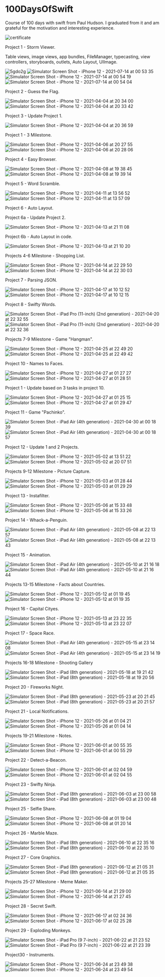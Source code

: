# 100DaysOfSwift

Course of 100 days with swift from Paul Hudson. I graduated from it and am grateful for the motivation and interesting experience.

![certificate](https://user-images.githubusercontent.com/76879483/123527224-45fd9180-d6e6-11eb-98d3-69f9a635b0ec.jpeg)



Project 1 - Storm Viewer.

Table views, image views, app bundles, FileManager, typecasting, view controllers, storyboards, outlets, Auto Layout, UIImage.

![5gdo2g](https://user-images.githubusercontent.com/76879483/125529099-4c94da56-9be3-4f8f-858b-fb344ce9e202.gif) ![Simulator Screen Shot - iPhone 12 - 2021-07-14 at 00 53 35](https://user-images.githubusercontent.com/76879483/125530709-5148a648-3d36-43aa-81bf-1d07eda0138c.png)
![Simulator Screen Shot - iPhone 12 - 2021-07-14 at 00 54 19](https://user-images.githubusercontent.com/76879483/125530870-056d9ea8-eb81-48c3-9cd2-50e6eb7b7304.png)
![Simulator Screen Shot - iPhone 12 - 2021-07-14 at 00 54 04](https://user-images.githubusercontent.com/76879483/125530873-3a7c202a-7cbb-464d-8fdb-d516a2b5e436.png)




Project 2 - Guess the Flag.

![Simulator Screen Shot - iPhone 12 - 2021-04-04 at 20 34 00](https://user-images.githubusercontent.com/76879483/113516839-2e9a8680-9585-11eb-8845-18099fe846c5.png) ![Simulator Screen Shot - iPhone 12 - 2021-04-04 at 20 33 42](https://user-images.githubusercontent.com/76879483/113516841-2f331d00-9585-11eb-8e1a-fab270651bad.png)


Project 3 - Update Project 1.

![Simulator Screen Shot - iPhone 12 - 2021-04-04 at 20 36 59](https://user-images.githubusercontent.com/76879483/113516905-9355e100-9585-11eb-88a2-f518a618e02f.png)


Project 1 - 3 Milestone.

![Simulator Screen Shot - iPhone 12 - 2021-04-06 at 20 27 55](https://user-images.githubusercontent.com/76879483/113755865-76521700-9719-11eb-8d2d-3358e9436b45.png) ![Simulator Screen Shot - iPhone 12 - 2021-04-06 at 20 28 06](https://user-images.githubusercontent.com/76879483/113755910-810cac00-9719-11eb-9907-c713d92ad1ae.png)


Project 4 - Easy Browser.

![Simulator Screen Shot - iPhone 12 - 2021-04-08 at 19 38 45](https://user-images.githubusercontent.com/76879483/114064840-b09af000-98a2-11eb-9ac6-159c7f0515aa.png) ![Simulator Screen Shot - iPhone 12 - 2021-04-08 at 19 39 14](https://user-images.githubusercontent.com/76879483/114064865-b55fa400-98a2-11eb-87eb-e08a53547fdc.png)


Project 5 - Word Scramble.

![Simulator Screen Shot - iPhone 12 - 2021-04-11 at 13 56 52](https://user-images.githubusercontent.com/76879483/114302079-1c15d500-9ad0-11eb-9727-b82ac6ed93ee.png) ![Simulator Screen Shot - iPhone 12 - 2021-04-11 at 13 57 09](https://user-images.githubusercontent.com/76879483/114302080-1cae6b80-9ad0-11eb-89ce-338ffb23da45.png)


Project 6 - Auto Layout.

Project 6a - Update Project 2.

![Simulator Screen Shot - iPhone 12 - 2021-04-13 at 21 11 08](https://user-images.githubusercontent.com/76879483/114603165-15d65300-9ca0-11eb-9b66-dc862e8b2477.png)

Project 6b - Auto Layout in code.

![Simulator Screen Shot - iPhone 12 - 2021-04-13 at 21 10 20](https://user-images.githubusercontent.com/76879483/114603420-5df57580-9ca0-11eb-880a-da464c8fbc7a.png)


Projects 4-6 Milestone - Shopping List.

![Simulator Screen Shot - iPhone 12 - 2021-04-14 at 22 29 50](https://user-images.githubusercontent.com/76879483/114769368-c876e600-9d72-11eb-8972-01c18d6f4d53.png) ![Simulator Screen Shot - iPhone 12 - 2021-04-14 at 22 30 03](https://user-images.githubusercontent.com/76879483/114769371-c9a81300-9d72-11eb-9458-c4a5f4dcc9e5.png)


Project 7 - Parsing JSON.

![Simulator Screen Shot - iPhone 12 - 2021-04-17 at 10 12 52](https://user-images.githubusercontent.com/76879483/115105129-95e10f00-9f65-11eb-93ee-f7a21de1a296.png) ![Simulator Screen Shot - iPhone 12 - 2021-04-17 at 10 12 15](https://user-images.githubusercontent.com/76879483/115105132-97aad280-9f65-11eb-9d9c-73c376db72ca.png)


Project 8 - Swifty Words.

![Simulator Screen Shot - iPad Pro (11-inch) (2nd generation) - 2021-04-20 at 22 32 55](https://user-images.githubusercontent.com/76879483/115454683-bb9e3a80-a229-11eb-9040-5468fae2ca21.png) ![Simulator Screen Shot - iPad Pro (11-inch) (2nd generation) - 2021-04-20 at 22 32 36](https://user-images.githubusercontent.com/76879483/115454686-bc36d100-a229-11eb-9c39-117af61782ec.png)


Projects 7-9 Milestone - Game "Hangman".

![Simulator Screen Shot - iPhone 12 - 2021-04-25 at 22 49 20](https://user-images.githubusercontent.com/76879483/116007756-f8977200-a619-11eb-9160-cdf58c3cca4b.png) ![Simulator Screen Shot - iPhone 12 - 2021-04-25 at 22 49 42](https://user-images.githubusercontent.com/76879483/116007757-f9c89f00-a619-11eb-852f-1b93ec1056a8.png)


Project 10 - Names to Faces.

![Simulator Screen Shot - iPhone 12 - 2021-04-27 at 01 27 27](https://user-images.githubusercontent.com/76879483/116160595-040e9a00-a6fb-11eb-9a6f-deb962837b4c.png) ![Simulator Screen Shot - iPhone 12 - 2021-04-27 at 01 28 51](https://user-images.githubusercontent.com/76879483/116160597-04a73080-a6fb-11eb-92b0-f93721d7fe76.png)


Project 1 - Update based on 3 tasks in project 10.

![Simulator Screen Shot - iPhone 12 - 2021-04-27 at 01 25 15](https://user-images.githubusercontent.com/76879483/116160844-6ebfd580-a6fb-11eb-800f-a7086e8c3241.png) ![Simulator Screen Shot - iPhone 12 - 2021-04-27 at 01 29 47](https://user-images.githubusercontent.com/76879483/116160848-6f586c00-a6fb-11eb-92e1-a9e3943b34ec.png)


Project 11 - Game "Pachinko".

![Simulator Screen Shot - iPad Air (4th generation) - 2021-04-30 at 00 18 39](https://user-images.githubusercontent.com/76879483/116619922-cb183480-a949-11eb-9aab-2bdb40824368.png) ![Simulator Screen Shot - iPad Air (4th generation) - 2021-04-30 at 00 18 57](https://user-images.githubusercontent.com/76879483/116619928-cd7a8e80-a949-11eb-80b1-3404337898fe.png)


Project 12 - Update 1 and 2 Projects.

![Simulator Screen Shot - iPhone 12 - 2021-05-02 at 13 51 22](https://user-images.githubusercontent.com/76879483/116823303-5aad2580-ab8c-11eb-95c8-557f14873ca1.png) ![Simulator Screen Shot - iPhone 12 - 2021-05-02 at 20 07 51](https://user-images.githubusercontent.com/76879483/116823304-5bde5280-ab8c-11eb-8a24-bb966517a43c.png)


Projects 9-12 Milestone - Picture Capture.

![Simulator Screen Shot - iPhone 12 - 2021-05-03 at 01 28 44](https://user-images.githubusercontent.com/76879483/116830251-99090b80-abb1-11eb-976d-138152a574d9.png) ![Simulator Screen Shot - iPhone 12 - 2021-05-03 at 01 29 29](https://user-images.githubusercontent.com/76879483/116830253-9a3a3880-abb1-11eb-838a-4fdd2c5353f3.png)


Project 13 - Instafilter.

![Simulator Screen Shot - iPhone 12 - 2021-05-06 at 15 33 48](https://user-images.githubusercontent.com/76879483/117331012-fb5a5880-ae9e-11eb-8178-92f3dcd29c79.png) ![Simulator Screen Shot - iPhone 12 - 2021-05-06 at 15 33 26](https://user-images.githubusercontent.com/76879483/117331021-fd241c00-ae9e-11eb-8c4c-6ceb5688d03e.png)


Project 14 - Whack-a-Penguin.

![Simulator Screen Shot - iPad Air (4th generation) - 2021-05-08 at 22 13 57](https://user-images.githubusercontent.com/76879483/117550785-d0ad0300-b04a-11eb-9583-4997f0557239.png) ![Simulator Screen Shot - iPad Air (4th generation) - 2021-05-08 at 22 13 43](https://user-images.githubusercontent.com/76879483/117550786-d276c680-b04a-11eb-9ebd-3583d823ecb8.png)


Project 15 - Animation.

![Simulator Screen Shot - iPad Air (4th generation) - 2021-05-10 at 21 16 18](https://user-images.githubusercontent.com/76879483/117705760-1f86a400-b1d5-11eb-85d0-f6c8c891a398.png) ![Simulator Screen Shot - iPad Air (4th generation) - 2021-05-10 at 21 16 44](https://user-images.githubusercontent.com/76879483/117705763-20b7d100-b1d5-11eb-9af4-372429eddee8.png)


Projects 13-15 Milestone - Facts about Countries.

![Simulator Screen Shot - iPhone 12 - 2021-05-12 at 01 19 45](https://user-images.githubusercontent.com/76879483/117993362-57fabf00-b348-11eb-858c-c00736c750e0.png) ![Simulator Screen Shot - iPhone 12 - 2021-05-12 at 01 19 35](https://user-images.githubusercontent.com/76879483/117993369-58935580-b348-11eb-9916-2f61b46901ad.png)


Project 16 - Capital Cityes.

![Simulator Screen Shot - iPhone 12 - 2021-05-13 at 23 22 35](https://user-images.githubusercontent.com/76879483/118184188-b6589800-b443-11eb-9e53-ae9077a89f75.png) ![Simulator Screen Shot - iPhone 12 - 2021-05-13 at 23 22 07](https://user-images.githubusercontent.com/76879483/118184192-b8225b80-b443-11eb-8af3-9d9dcdc84063.png)


Project 17 - Space Race.

![Simulator Screen Shot - iPad Air (4th generation) - 2021-05-15 at 23 14 08](https://user-images.githubusercontent.com/76879483/118376899-6577a980-b5d3-11eb-8798-70180a937c10.png) ![Simulator Screen Shot - iPad Air (4th generation) - 2021-05-15 at 23 14 19](https://user-images.githubusercontent.com/76879483/118376901-66a8d680-b5d3-11eb-9663-8755b955451d.png)


Projects 16-18 Milestone - Shooting Gallery

![Simulator Screen Shot - iPad (8th generation) - 2021-05-18 at 19 21 42](https://user-images.githubusercontent.com/76879483/118689176-6563ed80-b80f-11eb-87c8-f0cdc25a76e2.png) ![Simulator Screen Shot - iPad (8th generation) - 2021-05-18 at 19 20 56](https://user-images.githubusercontent.com/76879483/118689185-66951a80-b80f-11eb-8619-620c094adbe6.png)


Project 20 - Fireworks Night.

![Simulator Screen Shot - iPad (8th generation) - 2021-05-23 at 20 21 45](https://user-images.githubusercontent.com/76879483/119270324-d2f38d80-bc04-11eb-8199-1a7fbce6e022.png) ![Simulator Screen Shot - iPad (8th generation) - 2021-05-23 at 20 21 57](https://user-images.githubusercontent.com/76879483/119270325-d4bd5100-bc04-11eb-813e-23372a3203ea.png)


Project 21 - Local Notifications.

![Simulator Screen Shot - iPhone 12 - 2021-05-26 at 01 04 21](https://user-images.githubusercontent.com/76879483/119574637-7340e200-bdbe-11eb-87ab-b7c20d844dc3.png) ![Simulator Screen Shot - iPhone 12 - 2021-05-26 at 01 04 14](https://user-images.githubusercontent.com/76879483/119574644-74720f00-bdbe-11eb-8fba-fb170bac1714.png)



Projects 19-21 Milestone - Notes.

![Simulator Screen Shot - iPhone 12 - 2021-06-01 at 00 55 35](https://user-images.githubusercontent.com/76879483/120245003-877c5780-c274-11eb-88c9-a8b684253dcc.png) ![Simulator Screen Shot - iPhone 12 - 2021-06-01 at 00 55 29](https://user-images.githubusercontent.com/76879483/120245006-88ad8480-c274-11eb-9456-e581dd2a78c0.png)


Project 22 - Detect-a-Beacon.

![Simulator Screen Shot - iPhone 12 - 2021-06-01 at 02 04 59](https://user-images.githubusercontent.com/76879483/120248165-c1525b80-c27e-11eb-974b-0aeeef045649.png) ![Simulator Screen Shot - iPhone 12 - 2021-06-01 at 02 04 55](https://user-images.githubusercontent.com/76879483/120248168-c2838880-c27e-11eb-86ed-ad427a1b3be0.png)


Project 23 - Swifty Ninja.

![Simulator Screen Shot - iPad (8th generation) - 2021-06-03 at 23 00 58](https://user-images.githubusercontent.com/76879483/120705619-b981f980-c4c0-11eb-9718-ce56c8ef2fa7.png) ![Simulator Screen Shot - iPad (8th generation) - 2021-06-03 at 23 00 48](https://user-images.githubusercontent.com/76879483/120705620-bab32680-c4c0-11eb-96e3-472823a384f9.png)


Project 25 - Selfie Share.

![Simulator Screen Shot - iPhone 12 - 2021-06-08 at 01 19 04](https://user-images.githubusercontent.com/76879483/121094860-f0754980-c7f7-11eb-8eeb-cac3f97d0bb6.png) ![Simulator Screen Shot - iPhone 12 - 2021-06-08 at 01 20 14](https://user-images.githubusercontent.com/76879483/121094861-f10de000-c7f7-11eb-8945-daa3b6705cb7.png)


Project 26 - Marble Maze.

![Simulator Screen Shot - iPad (8th generation) - 2021-06-10 at 22 35 16](https://user-images.githubusercontent.com/76879483/121587643-b5fcee00-ca3d-11eb-9b9f-dfe917c1c505.png) ![Simulator Screen Shot - iPad (8th generation) - 2021-06-10 at 22 35 10](https://user-images.githubusercontent.com/76879483/121587656-b85f4800-ca3d-11eb-8e98-48dfc78686f0.png)


Project 27 - Core Graphics.

![Simulator Screen Shot - iPad (8th generation) - 2021-06-12 at 21 05 31](https://user-images.githubusercontent.com/76879483/121786039-220a5e00-cbc6-11eb-9344-d6a2813402a7.png) ![Simulator Screen Shot - iPad (8th generation) - 2021-06-12 at 21 05 35](https://user-images.githubusercontent.com/76879483/121786042-233b8b00-cbc6-11eb-8242-03be23054013.png)


Projects 25-27 Milestone - Meme Maker.

![Simulator Screen Shot - iPhone 12 - 2021-06-14 at 21 29 00](https://user-images.githubusercontent.com/76879483/121942073-bf959700-cd58-11eb-8ca0-b607c4284d41.png) ![Simulator Screen Shot - iPhone 12 - 2021-06-14 at 21 27 45](https://user-images.githubusercontent.com/76879483/121942076-c02e2d80-cd58-11eb-9819-fabf93e71456.png)


Project 28 - Secret Swift.

![Simulator Screen Shot - iPhone 12 - 2021-06-17 at 02 24 36](https://user-images.githubusercontent.com/76879483/122478093-7439ed80-cfd1-11eb-8696-bd2b389781af.png) ![Simulator Screen Shot - iPhone 12 - 2021-06-17 at 02 25 28](https://user-images.githubusercontent.com/76879483/122478095-74d28400-cfd1-11eb-88ca-97a4092cc9ec.png)


Project 29 - Exploding Monkeys.

![Simulator Screen Shot - iPad Pro (9 7-inch) - 2021-06-22 at 21 23 52](https://user-images.githubusercontent.com/76879483/122979921-c5b2f580-d3a0-11eb-9d21-543e3d493202.png) ![Simulator Screen Shot - iPad Pro (9 7-inch) - 2021-06-22 at 21 23 39](https://user-images.githubusercontent.com/76879483/122979926-c6e42280-d3a0-11eb-899d-8f57cc317ad1.png)


Project30 - Instruments.

![Simulator Screen Shot - iPhone 12 - 2021-06-24 at 23 49 38](https://user-images.githubusercontent.com/76879483/123332363-149b8f00-d549-11eb-915e-4e8ba4629c4c.png) ![Simulator Screen Shot - iPhone 12 - 2021-06-24 at 23 49 54](https://user-images.githubusercontent.com/76879483/123332371-16655280-d549-11eb-926e-1787144ac2ba.png)
